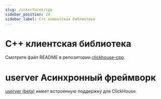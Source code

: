 ```yaml
---
slug: /interfaces/cpp
sidebar_position: 24
sidebar_label: C++ клиентская библиотека
---
```



# C++ клиентская библиотека

Смотрите файл README в репозитории [clickhouse-cpp](https://github.com/ClickHouse/clickhouse-cpp).


# userver Асинхронный фреймворк

[userver (beta)](https://github.com/userver-framework/userver) имеет встроенную поддержку для ClickHouse.
